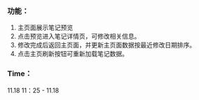 ### 功能：
1. 主页面展示笔记预览
2. 点击预览进入笔记详情页，可修改相关信息。
3. 修改完成后返回主页面，并更新主页面数据按最近修改日期排序。
4. 点击主页刷新按钮可重新加载笔记数据。

### Time：
11.18 11：25 - 11.18
